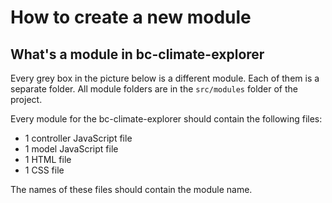 # How to create a new module

## What's a module in bc-climate-explorer
Every grey box in the picture below is a different module. Each of them is a separate folder. All module folders are in the `src/modules` folder of the project.

Every module for the bc-climate-explorer should contain the following files:

- 1 controller JavaScript file
- 1 model JavaScript file
- 1 HTML file
- 1 CSS file

The names of these files should contain the module name.
